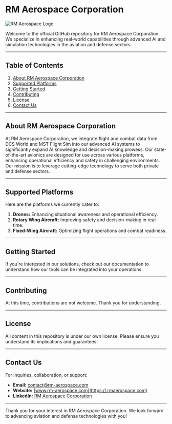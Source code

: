 # RM Aerospace Corporation

![RM Aerospace Logo](path-to-logo-image)

Welcome to the official GitHub repository for RM Aerospace Corporation. We specialize in enhancing real-world capabilities through advanced AI and simulation technologies in the aviation and defense sectors.

---

## Table of Contents

1. [About RM Aerospace Corporation](#about-rm-aerospace-corporation)
2. [Supported Platforms](#supported-platforms)
3. [Getting Started](#getting-started)
4. [Contributing](#contributing)
5. [License](#license)
6. [Contact Us](#contact-us)

---

## About RM Aerospace Corporation

At RM Aerospace Corporation, we integrate flight and combat data from DCS World and MST Flight Sim into our advanced AI systems to significantly expand AI knowledge and decision-making prowess. Our state-of-the-art avionics are designed for use across various platforms, enhancing operational efficiency and safety in challenging environments. Our mission is to leverage cutting-edge technology to serve both private and defense sectors.

---

## Supported Platforms

Here are the platforms we currently cater to:

1. **Drones:** Enhancing situational awareness and operational efficiency.
2. **Rotary Wing Aircraft:** Improving safety and decision-making in real-time.
3. **Fixed-Wing Aircraft:** Optimizing flight operations and combat readiness.

---

## Getting Started

If you're interested in our solutions, check out our documentation to understand how our tools can be integrated into your operations.

---

## Contributing

At this time, contributions are not welcome. Thank you for understanding.

---

## License

All content in this repository is under our own license. Please ensure you understand its implications and guarantees.

---

## Contact Us

For inquiries, collaboration, or support:

- **Email:** [contact@rm-aerospace.com](mailto:info@rmaerospace.com)
- **Website:** [www.rm-aerospace.com](https://.rmaerospace.com)
- **LinkedIn:** [RM Aerospace Corporation](https://linkedin.com/company/rm-aerospace-corporation)

---

Thank you for your interest in RM Aerospace Corporation. We look forward to advancing aviation and defense technologies with you!
